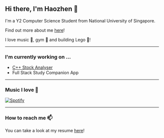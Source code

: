 ## Hi there, I'm Haozhen 👋

I'm a Y2 Computer Science Student from National University of Singapore. 

Find out more about me [here]()!

I love music 🎵, gym 💪 and building Lego 🧱!


---

### I'm currently working on ...

* [C++ Stock Analyser]()
* Full Stack Study Companion App 

---

### Music I love 🎤 

[![Spotify](https://haozhen.vercel.app/api/spotify)](https://open.spotify.com/user/haozhen)

---

### How to reach me 📫

You can take a look at my resume [here]()!


